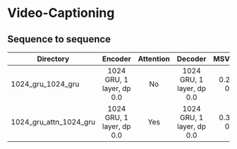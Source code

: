 # Video-Captioning
## Sequence to sequence
| Directory              | Encoder                   | Attention | Decoder                   | MSVD(METEOR)           |
| ---------------------- |:-------------------------:|:---------:|:-------------------------:|:----------------------:| 
| 1024_gru_1024_gru      | 1024 GRU, 1 layer, dp 0.0 | No        | 1024 GRU, 1 layer, dp 0.0 |0.299071, bs 0.312598   |
| 1024_gru_attn_1024_gru | 1024 GRU, 1 layer, dp 0.0 | Yes       | 1024 GRU, 1 layer, dp 0.0 |0.314424, bs 0.317402   |

